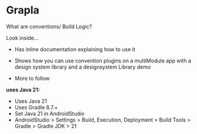 # Grapla

What are conventions/ Build Logic?

Look inside...
 - Has inline documentation explaining how to use it
 - Shows how you can use convention plugins on a multiModule app with a design system library and a designsystem Library demo

- More to follow

**uses Java 21:**
- Uses Java 21
- Uses Gradle 8.7.+
- Set Java 21 in AndroidStudio
 - AndroidStudio > Settings > Build, Execution, Deployment > Build Tools > Gradle > Gradle JDK > 21